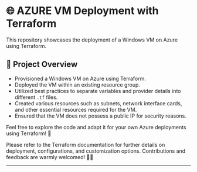 # 🌐 AZURE VM Deployment with Terraform

This repository showcases the deployment of a Windows VM on Azure using Terraform. 

## 🚀 Project Overview

- Provisioned a Windows VM on Azure using Terraform.
- Deployed the VM within an existing resource group.
- Utilized best practices to separate variables and provider details into different `.tf` files.
- Created various resources such as subnets, network interface cards, and other essential resources required for the VM.
- Ensured that the VM does not possess a public IP for security reasons.

Feel free to explore the code and adapt it for your own Azure deployments using Terraform! 🌟

Please refer to the Terraform documentation for further details on deployment, configurations, and customization options. Contributions and feedback are warmly welcomed! 🙌🔧

---

